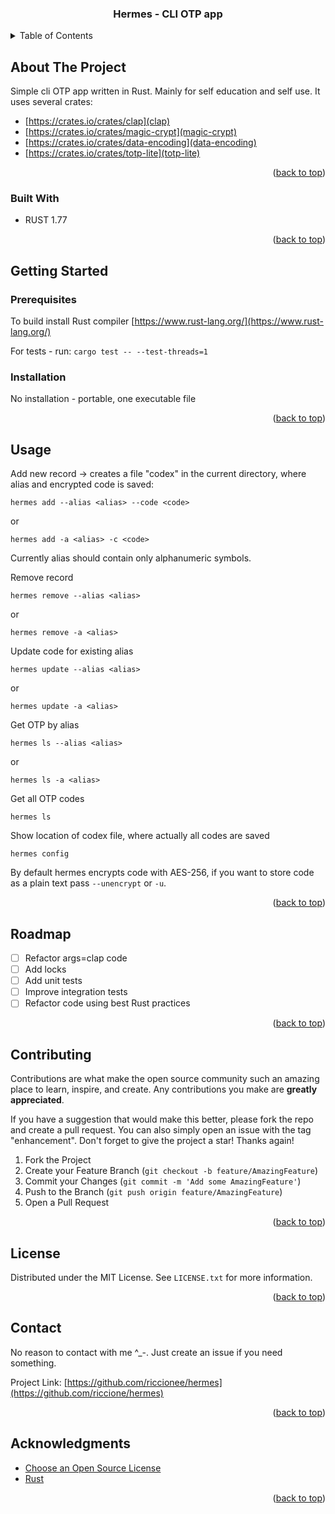 <a name="readme-top"></a>

<!-- PROJECT SHIELDS -->
<!--
*** I'm using markdown "reference style" links for readability.
*** Reference links are enclosed in brackets [ ] instead of parentheses ( ).
*** See the bottom of this document for the declaration of the reference variables
*** for contributors-url, forks-url, etc. This is an optional, concise syntax you may use.
*** https://www.markdownguide.org/basic-syntax/#reference-style-links
-->
<div align="center">
  <h3 align="center">Hermes - CLI OTP app</h3>
</div>

<!-- TABLE OF CONTENTS -->
<details>
  <summary>Table of Contents</summary>
  <ol>
    <li>
      <a href="#about-the-project">About The Project</a>
      <ul>
        <li><a href="#built-with">Built With</a></li>
      </ul>
    </li>
    <li>
      <a href="#getting-started">Getting Started</a>
      <ul>
        <li><a href="#prerequisites">Prerequisites</a></li>
        <li><a href="#installation">Installation</a></li>
      </ul>
    </li>
    <li><a href="#usage">Usage</a></li>
    <li><a href="#roadmap">Roadmap</a></li>
    <li><a href="#contributing">Contributing</a></li>
    <li><a href="#license">License</a></li>
    <li><a href="#contact">Contact</a></li>
    <li><a href="#acknowledgments">Acknowledgments</a></li>
  </ol>
</details>

<!-- ABOUT THE PROJECT -->
## About The Project

Simple cli OTP app written in Rust. Mainly for self education and self use.
It uses several crates:
- [https://crates.io/crates/clap](clap)
- [https://crates.io/crates/magic-crypt](magic-crypt)
- [https://crates.io/crates/data-encoding](data-encoding)
- [https://crates.io/crates/totp-lite](totp-lite)

<p align="right">(<a href="#readme-top">back to top</a>)</p>

### Built With

* RUST 1.77

<p align="right">(<a href="#readme-top">back to top</a>)</p>

<!-- GETTING STARTED -->
## Getting Started

### Prerequisites

To build install Rust compiler [https://www.rust-lang.org/](https://www.rust-lang.org/)

For tests - run:
`cargo test -- --test-threads=1`

### Installation

No installation - portable, one executable file

<p align="right">(<a href="#readme-top">back to top</a>)</p>

<!-- USAGE EXAMPLES -->
## Usage

Add new record -> creates a file "codex" in the current directory, 
where alias and encrypted code is saved:

`hermes add --alias <alias> --code <code>`

or

`hermes add -a <alias> -c <code>`

Currently alias should contain only alphanumeric symbols.

Remove record

`hermes remove --alias <alias>`

or

`hermes remove -a <alias>`

Update code for existing alias

`hermes update --alias <alias>`

or

`hermes update -a <alias>`

Get OTP by alias

`hermes ls --alias <alias>`

or

`hermes ls -a <alias>`

Get all OTP codes

`hermes ls`

Show location of codex file, where actually all codes are saved

`hermes config`

By default hermes encrypts code with AES-256, if you want to store code as a
plain text pass `--unencrypt` or `-u`.

<p align="right">(<a href="#readme-top">back to top</a>)</p>

<!-- ROADMAP -->
## Roadmap

- [ ] Refactor args=clap code
- [ ] Add locks
- [ ] Add unit tests
- [ ] Improve integration tests
- [ ] Refactor code using best Rust practices

<p align="right">(<a href="#readme-top">back to top</a>)</p>

<!-- CONTRIBUTING -->
## Contributing

Contributions are what make the open source community such an amazing place to learn, inspire, and create. Any contributions you make are **greatly appreciated**.

If you have a suggestion that would make this better, please fork the repo and create a pull request. You can also simply open an issue with the tag "enhancement".
Don't forget to give the project a star! Thanks again!

1. Fork the Project
2. Create your Feature Branch (`git checkout -b feature/AmazingFeature`)
3. Commit your Changes (`git commit -m 'Add some AmazingFeature'`)
4. Push to the Branch (`git push origin feature/AmazingFeature`)
5. Open a Pull Request

<p align="right">(<a href="#readme-top">back to top</a>)</p>

<!-- LICENSE -->
## License

Distributed under the MIT License. See `LICENSE.txt` for more information.

<p align="right">(<a href="#readme-top">back to top</a>)</p>

<!-- CONTACT -->
## Contact

No reason to contact with me ^_-.
Just create an issue if you need something.

Project Link:
[https://github.com/riccionee/hermes](https://github.com/riccione/hermes)

<p align="right">(<a href="#readme-top">back to top</a>)</p>

<!-- ACKNOWLEDGMENTS -->
## Acknowledgments

* [Choose an Open Source License](https://choosealicense.com)
* [Rust](https://www.rust-lang.org/)

<p align="right">(<a href="#readme-top">back to top</a>)</p>
